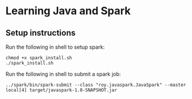 # Learning Java and Spark
## Setup instructions

Run the following in shell to setup spark:
```shell 
chmod +x spark_install.sh
./spark_install.sh
```

Run the following in shell to submit a spark job:
```shell
../spark/bin/spark-submit --class "roy.javaspark.JavaSpark" --master local[4] target/javaspark-1.0-SNAPSHOT.jar
  ```